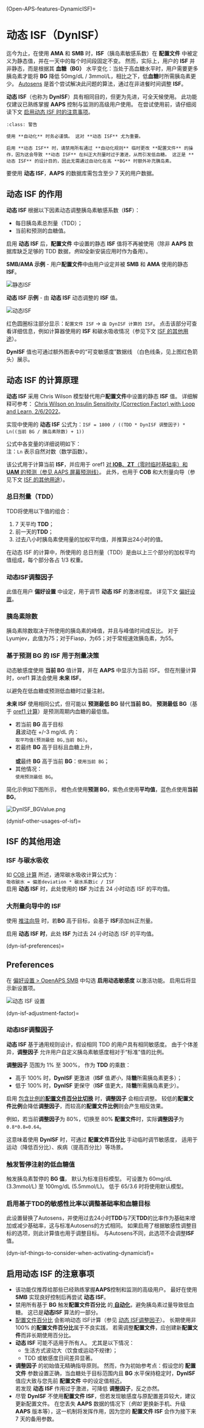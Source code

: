 (Open-APS-features-DynamicISF)=
# 动态 ISF（DynISF）

迄今为止，在使用 **AMA** 和 **SMB** 时，**ISF**（胰岛素敏感系数）在 **配置文件** 中被定义为静态值，并在一天中的每个时间段固定不变。 然而，实际上，用户的 **ISF** 并非静态，而是根据其 **血糖（BG）** 水平变化：当处于高血糖水平时，用户需要更多胰岛素才能将 **BG** 降低 50mg/dL / 3mmol/L，相比之下，低**血糖**时所需胰岛素更少。 [Autosens](#Open-APS-features-autosens) 是首个尝试解决此问题的算法，通过在非进餐时间调整 **ISF**。

**动态 ISF**（也称为 **DynISF**）具有相同目的，但更为先进，可全天候使用。 此功能仅建议已熟练掌握 **AAPS** 控制与监测的高级用户使用。 在尝试使用前，请仔细阅读下文 [启用动态 ISF 时的注意事项](#dyn-isf-things-to-consider-when-activating-dynamicisf)。

```{admonition} CAUTION - Automations or Profile Percentage change
:class: 警告

使用 **自动化** 时务必谨慎。 这对 **动态 ISF** 尤为重要。

启用 **动态 ISF** 时，请禁用所有通过 **自动化规则** 临时更改 **配置文件** 的操作，因为这会导致 **动态 ISF** 在纠正大剂量时过于激进，从而引发低血糖。 这正是 **动态 ISF** 的设计目的，因此无需通过自动化在高 **BG** 时额外补充胰岛素。

```

要使用 **动态 ISF**，**AAPS** 的数据库需包含至少 7 天的用户数据。

## 动态 ISF 的作用

**动态 ISF** 根据以下因素动态调整胰岛素敏感系数（**ISF**）：

- 每日胰岛素总剂量（TDD）；
- 当前和预测的血糖值。

启用 **动态 ISF** 后，**配置文件** 中设置的静态 **ISF** 值将不再被使用（除非 **AAPS** 数据库缺乏足够的 TDD 数据，*例如*全新安装应用时作为备用）。

**SMB/AMA 示例** - 用户**配置文件**中由用户设定并被 **SMB** 和 **AMA** 使用的静态 **ISF**。

![静态ISF](../images/DynamicISF/DynISF1.png)

**动态 ISF 示例** - 由 **动态 ISF** 动态调整的 **ISF** 值。

![动态ISF](../images/DynamicISF/DynISF2.png)

红色圆圈标注部分显示：`配置文件 ISF` -> `由 DynISF 计算的 ISF`。 点击该部分可查看详细信息，例如计算器使用的 **ISF** 和碳水吸收情况（参见下文 [ISF 的其他用途](#dynisf-other-usages-of-isf)）。

**DynISF** 值也可通过额外图表中的“可变敏感度”数据线 （白色线条，见上图红色箭头）展示。

## 动态 ISF 的计算原理

**动态 ISF** 采用 Chris Wilson 模型替代用户**配置文件**中设置的静态 **ISF** 值。 详细解释可参考： [Chris Wilson on Insulin Sensitivity (Correction Factor) with Loop and Learn, 2/6/2022](https://www.youtube.com/watch?v=oL49FhOts3c)。

实现中使用的 **动态 ISF** 公式为：`ISF = 1800 / ((TDD * DynISF 调整因子) * Ln((当前 BG / 胰岛素除数) + 1))`

公式中各变量的详细说明如下：<br/> 注：`Ln` 表示自然对数（数学函数）。

该公式用于计算当前 **ISF**，并应用于 oref1 [对 **IOB**、**ZT**（零时临时基础率）和 **UAM** 的预测（参见 AAPS 屏幕预测线）](#aaps-screens-prediction-lines)。 此外，也用于 **COB** 和大剂量向导（参见下文 [ISF 的其他用途](#dynisf-other-usages-of-isf)）。

### 总日剂量（TDD）
TDD将使用以下值的组合：
1.  7 天平均 **TDD**；
2.  前一天的**TDD**；
3.  过去八小时胰岛素使用量的加权平均值，并推算出24小时的值。

在动态 ISF 的计算中，所使用的 ​总日剂量（TDD）​​ 是由以上三个部分的加权平均值组成，每个部分各占 ​1/3 权重​。

### 动态ISF调整因子

此值在用户 **偏好设置** 中设定，用于调节 **动态 ISF** 的激进程度。 详见下文 [偏好设置](#dyn-isf-preferences)。

### 胰岛素除数
胰岛素除数取决于所使用的胰岛素的峰值，并且与峰值时间成反比。 对于Lyumjev，此值为75；对于Fiasp，为65；对于常规速效胰岛素，为55。

### 基于预测 BG 的 ISF 用于剂量决策

动态敏感度使用 **当前 BG** 值计算，并在 **AAPS** 中显示为当前 ISF。 但在剂量计算时，oref1 算法会使用 **未来 ISF**。

以避免在低血糖或预测低血糖时过量注射。

**未来 ISF** 使用相同公式，但可能以 **预测最低 BG** 替代**当前 BG**。 **预测最低 BG**（基于 [oref1 计算](https://openaps.readthedocs.io/en/latest/docs/While%20You%20Wait%20For%20Gear/Understand-determine-basal.html)）是预测周期内血糖的最低值。

* 若当前 **BG** 高于目标<br/>**且**波动在 +/-3 mg/dL 内：<br/> `取平均值(预测最低 BG,当前 BG)`。
* 若最终 ​**BG**​ 高于目标且血糖上升，<br/>  
  **或**最终 ​**BG**​ 高于当前 **BG**：`使用当前 BG`；
* 其他情况：<br/>`使用预测最低 BG`。

简化示例如下图所示， 橙色点使用**预测 BG**，紫色点使用**平均值**，蓝色点使用**当前 BG**。

![DynISF_BGValue.png ](../images/DynamicISF/DynISF_BGValue.png)

(dynisf-other-usages-of-isf)=
## ISF 的其他用途

### ISF 与碳水吸收

如 [COB 计算](../DailyLifeWithAaps/CobCalculation.md) 所述，通常碳水吸收计算公式为：   
`吸收碳水 = 偏差deviation * 碳水系数ic / ISF`  
启用 **动态 ISF** 时，此处使用的 **ISF** 为过去 24 小时动态 ISF 的平均值。

### 大剂量向导中的 ISF

使用 [推注向导](#aaps-screens-bolus-wizard) 时，若 ​**BG​** 高于目标，会基于 **​ISF​** 添加纠正剂量。

启用 ​**动态 ISF​ 时**，此处 **​ISF​** 为过去 24 小时动态 ISF 的平均值。

(dyn-isf-preferences)=
## Preferences

在 [偏好设置 > OpenAPS SMB](#Preferences-openaps-smb-settings) 中勾选 **启用动态敏感度** 以激活功能。 启用后将显示新设置项。

![动态 ISF 设置](../images/Pref2020_DynISF.png)

(dyn-isf-adjustment-factor)=
### 动态ISF调整因子
**动态 ISF** 基于通用规则设计，假设相同 TDD 的用户具有相同敏感度。 由于个体差异，**调整因子** 允许用户自定义胰岛素敏感度相对于“标准”值的比例。

**调整因子** 范围为 1% 至 300%， 作为 **TDD** 的乘数：

* 高于 100% 时，**DynISF** 更激进（**ISF** 值*更小*，降**糖**所需胰岛素更多）；
* 低于 100% 时，**DynISF** 更保守（**ISF** 值更大，降**糖**所需胰岛素更少）。

启用 [包含比例的**配置文件百分比切换**](../DailyLifeWithAaps/ProfileSwitch-ProfilePercentage.md) 时，**调整因子** 会相应调整。 较低的**配置文件比例**会降低**调整因子**，而较高的**配置文件比例**则会产生相反效果。

例如，若当前**调整因子**为 80%，切换至 80% **配置文件**时，实际**调整因子**为`0.8*0.8=0.64`。

这意味着使用 **DynISF** 时，可通过 **配置文件百分比** 手动临时调节敏感度， 适用于运动（降低百分比）、疾病（提高百分比）等场景。

### 触发暂停注射的低血糖值

触发胰岛素暂停的 **BG 值**， 默认为标准目标模型。 可设置为 60mg/dL (3.3mmol/L) 至 100mg/dL (5.5mmol/L)。 低于 65/3.6 时将使用默认模型。

### 启用基于TDD的敏感性比率以调整基础率和血糖目标

此设置替换了Autosens，并使用过去24小时**TDD**与7天**TDD**的比率作为基础来增加或减少基础率，这与标准Autosens的方式相同。 如果启用了根据敏感性调整目标的选项，则此计算值也用于调整目标。 与Autosens不同，此选项不会调整**ISF**值。

(dyn-isf-things-to-consider-when-activating-dynamicisf)=
## 启用动态 ISF 的注意事项

* 该功能仅推荐给那些已经熟练掌握**AAPS**控制和监测的高级用户。 最好在使用 **​SMB**​ 实现良好控制后再尝试 **​动态 ISF**。
* 禁用所有基于 ​**BG**​ 触发 ​**配置文件百分比**​ 的[ **自动化**](../DailyLifeWithAaps/Automations.md)，避免胰岛素过量导致低血糖。 这已是 ​**动态ISF**​ 算法的一部分。
* [配置文件百分比](../DailyLifeWithAaps/ProfileSwitch-ProfilePercentage.md) 会影响动态 ISF计算（参见 [动态 ISF调整因子](#dyn-isf-adjustment-factor)）。 长期使用非 100% 的**配置文件百分比**属于不良实践， 若需调整**配置文件**，应创建新**配置文件**而非长期使用百分比。
* ​**动态 ISF**​ 可能不适用于所有人。 尤其是以下情况：
  * 生活方式波动大（饮食或运动不规律）；
  * TDD 或敏感度日间差异显著。
* **调整因子** 的初始值无精确指导原则。 然而，作为初始参考点：假设您的 **配置文件** 参数设置正确，当血糖处于目标范围内且 **BG** 水平保持稳定时，**DynISF** 值应大致与您先前 **配置文件** 中的设定值相近。<br/>若发现 **动态 ISF** 作用过于激进，可降低 **调整因子**，反之亦然。
* 尽管 **DynISF** 不使用**配置文件 ISF**，但若发现敏感度与原配置差异较大，建议更新配置文件。 在您丢失 **AAPS** 数据的情况下（_例如_ 更换新手机、升级 **AAPS** 版本等），这一机制将发挥作用，因为您的 **配置文件 ISF** 会作为接下来 7 天的备用参数。